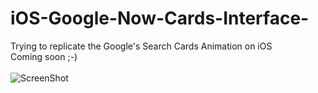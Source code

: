 # iOS-Google-Now-Cards-Interface-
Trying to replicate the Google's Search Cards Animation on iOS
<br/>
Coming soon ;-)
<br/>
<br/>
![ScreenShot](https://raw.github.com/alchimya/iOS-Google-Now-Cards-Interface-/master/screenshots/Google_Now_Cards_Interface_small_.gif)
